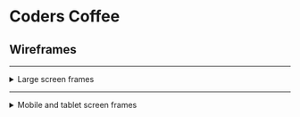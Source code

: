 # Coders Coffee

## Wireframes
<hr>
<details>
<summary>Large screen frames</summary>
Home page

![Home page](RM-media/homepage.png)

Store pages

![Store page](RM-media/storepage.png)
![Store page 2](RM-media/storepage2.png)

Account page

![Account page](RM-media/accountpage.png)

Favourites page

![Favourites page](RM-media/favouritespage.png)

Bag page

![Bag page](RM-media/bagpage.png)
</details>
<hr>
<details>
<summary>Mobile and tablet screen frames</summary>
Home page

![Home page](RM-media/homepagemt.png)

Store pages

![Store page](RM-media/storepagemt.png)
![Store page 2](RM-media/storepage2mt.png)

Account page

![Account page](RM-media/accountpagemt.png)

Favourites page

![Favourites page](RM-media/favouritespagemt.png)

Bag page

![Bag page](RM-media/bagpagemt.png)
</details>